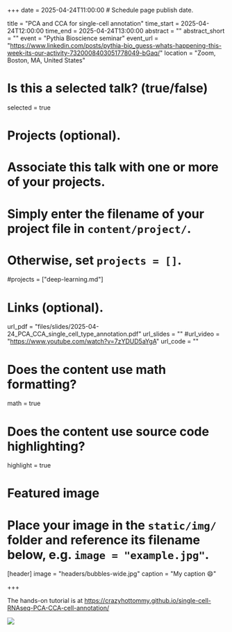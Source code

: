 +++
date = 2025-04-24T11:00:00  # Schedule page publish date.

title = "PCA and CCA for single-cell annotation"
time_start = 2025-04-24T12:00:00
time_end = 2025-04-24T13:00:00
abstract = ""
abstract_short = ""
event = "Pythia Bioscience seminar"
event_url = "https://www.linkedin.com/posts/pythia-bio_guess-whats-happening-this-week-its-our-activity-7320008403051778049-bGaq/"
location = "Zoom, Boston, MA, United States"

# Is this a selected talk? (true/false)
selected = true

# Projects (optional).
#   Associate this talk with one or more of your projects.
#   Simply enter the filename of your project file in `content/project/`.
#   Otherwise, set `projects = []`.
#projects = ["deep-learning.md"]

# Links (optional).
url_pdf = "files/slides/2025-04-24_PCA_CCA_single_cell_type_annotation.pdf"
url_slides = ""
#url_video = "https://www.youtube.com/watch?v=7zYDUD5aYgA"
url_code = ""

# Does the content use math formatting?
math = true

# Does the content use source code highlighting?
highlight = true

# Featured image
# Place your image in the `static/img/` folder and reference its filename below, e.g. `image = "example.jpg"`.
[header]
image = "headers/bubbles-wide.jpg"
caption = "My caption :smile:"

+++

The hands-on tutorial is at https://crazyhottommy.github.io/single-cell-RNAseq-PCA-CCA-cell-annotation/

![](/img/pythia_single_cell_anno.png)

